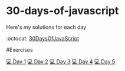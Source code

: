 # 30-days-of-javascript
Here's my solutions for each day

:octocat: [30DaysOfJavaScript](https://github.com/Asabeneh/30DaysOfJavaScript)

#Exercises

[💻 Day 1](https://github.com/Asabeneh/30DaysOfJavaScript/blob/master/readMe.md)
[💻 Day 2](https://github.com/Asabeneh/30DaysOfJavaScript/blob/master/02_Day/02_day_data_types.md)
[💻 Day 3](https://github.com/Asabeneh/30DaysOfJavaScript/blob/master/03_Day/03_booleans_operators_date.md)
[💻 Day 4](https://github.com/Asabeneh/30DaysOfJavaScript/blob/master/04_Day/04_day_conditionals.md)
[💻 Day 5](https://github.com/Asabeneh/30DaysOfJavaScript/blob/master/05_Day/05_day_arrays.md)
